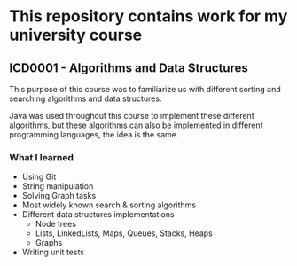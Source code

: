 # This repository contains work for my university course 
## ICD0001 - Algorithms and Data Structures

This purpose of this course was to familiarize us with different sorting and searching algorithms and data structures.

Java was used throughout this course to implement these different algorithms, but these algorithms can also be
implemented in different programming languages, the idea is the same.

### What I learned

* Using Git
* String manipulation
* Solving Graph tasks
* Most widely known search & sorting algorithms
* Different data structures implementations
    * Node trees
    * Lists, LinkedLists, Maps, Queues, Stacks, Heaps
    * Graphs
* Writing unit tests